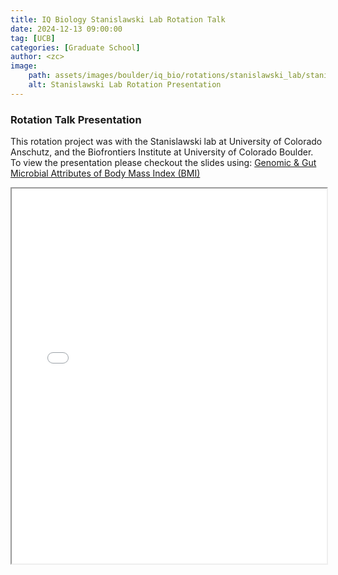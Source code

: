 ```yaml
---
title: IQ Biology Stanislawski Lab Rotation Talk
date: 2024-12-13 09:00:00
tag: [UCB]
categories: [Graduate School]
author: <zc>    
image: 
    path: assets/images/boulder/iq_bio/rotations/stanislawski_lab/stanislawski_lab_rotation_presentation.png
    alt: Stanislawski Lab Rotation Presentation
---
```


### Rotation Talk Presentation

This rotation project was with the Stanislawski lab at University of Colorado Anschutz, and the Biofrontiers Institute at University of Colorado Boulder. To view the presentation please checkout the slides using: [Genomic & Gut Microbial Attributes of Body Mass Index (BMI)](https://drive.google.com/file/d/1M3mWgE5vxIQ42aNond6AS6Ev8jRPSGel/view?usp=sharing)

<iframe src="{{ 'assets/pdf/iq_bio_rotations/stanislawski_lab/Stanislawski-Lab-IQ-Bio-Fall-2024-Presentation.pdf' | relative_url }}" width="100%" height="600px"></iframe>